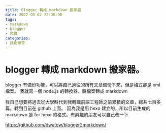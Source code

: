 ```yaml
---
title: blogger 轉成 markdown 搬家器
date: 2022-03-02 22:30:30
tags:
- markdown
- blogger
- 爬蟲
categories:
- 技術練習
---
```


# blogger 轉成 markdown 搬家器。

blogger 有備份功能，可以將自己過往的所有文章備份下來，但是格式卻是 xml 檔案。
我就寫一個 node.js 的轉換器，將檔案轉成 markdown

我自己想要將過去從大學時代到我轉職前端工程師之前累積的文章，總共七百多篇，轉到目前在 github 上面。
因為我是用 hexo 建立的，所以目前生成的 markdown 是 for hexo 的格式。有興趣的朋友可以自己改一下

https://github.com/dwatow/blogger2markdown/
